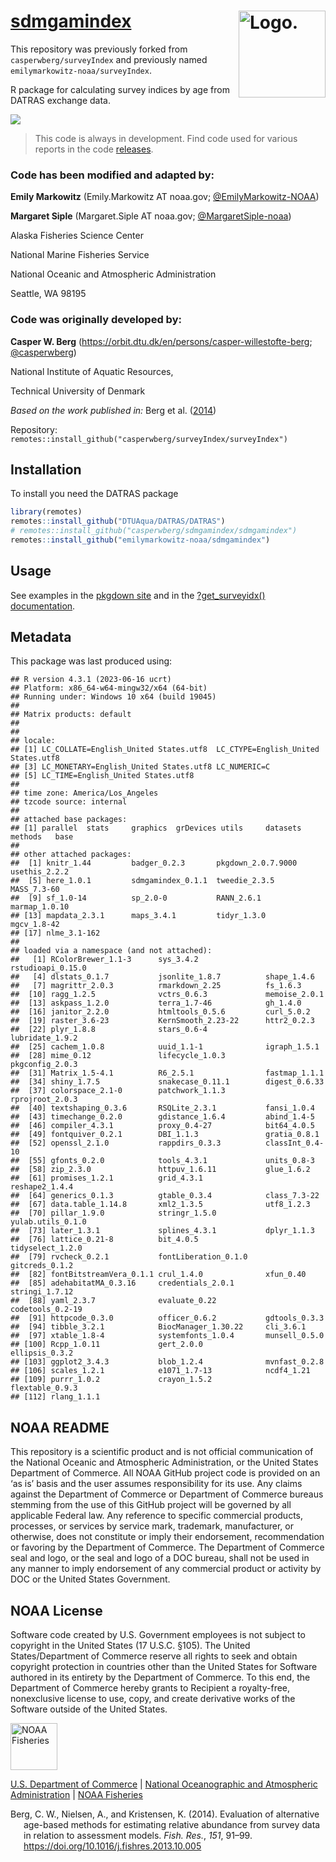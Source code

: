 <!-- README.md is generated from README.Rmd. Please edit that file -->

# [sdmgamindex](link_repo) <img src="https://avatars.githubusercontent.com/u/91760178?s=96&amp;v=4" alt="Logo." align="right" width="139" height="139"/>

This repository was previously forked from `casperwberg/surveyIndex` and
previously named `emilymarkowitz-noaa/surveyIndex`.

R package for calculating survey indices by age from DATRAS exchange
data.

[![](https://img.shields.io/github/last-commit/EmilyMarkowitz-NOAA/sdmgamindex.svg)](https://github.com/EmilyMarkowitz-NOAA/sdmgamindex/commits/main)

> This code is always in development. Find code used for various reports
> in the code
> [releases](https://github.com/EmilyMarkowitz-NOAA/sdmgamindex//releases).

### Code has been modified and adapted by:

**Emily Markowitz** (Emily.Markowitz AT noaa.gov;
[@EmilyMarkowitz-NOAA](https://github.com/EmilyMarkowitz-NOAA))

**Margaret Siple** (Margaret.Siple AT noaa.gov;
[@MargaretSiple-noaa](https://github.com/MargaretSiple-noaa))

Alaska Fisheries Science Center

National Marine Fisheries Service

National Oceanic and Atmospheric Administration

Seattle, WA 98195

### Code was originally developed by:

**Casper W. Berg**
(<https://orbit.dtu.dk/en/persons/casper-willestofte-berg>;
[@casperwberg](https://github.com/casperwberg))

National Institute of Aquatic Resources,

Technical University of Denmark

*Based on the work published in:* Berg et al. ([2014](#ref-Berg2014))

Repository:
`remotes::install_github("casperwberg/surveyIndex/surveyIndex")`

## Installation

To install you need the DATRAS package

``` r
library(remotes)
remotes::install_github("DTUAqua/DATRAS/DATRAS")
# remotes::install_github("casperwberg/sdmgamindex/sdmgamindex")
remotes::install_github("emilymarkowitz-noaa/sdmgamindex")
```

## Usage

See examples in the [pkgdown
site](https://EmilyMarkowitz-NOAA.github.io/sdmgamindex/) and in the
[?get_surveyidx()
documentation](https://emilymarkowitz-noaa.github.io/sdmgamindex/reference/get_surveyidx.html).

## Metadata

This package was last produced using:

    ## R version 4.3.1 (2023-06-16 ucrt)
    ## Platform: x86_64-w64-mingw32/x64 (64-bit)
    ## Running under: Windows 10 x64 (build 19045)
    ## 
    ## Matrix products: default
    ## 
    ## 
    ## locale:
    ## [1] LC_COLLATE=English_United States.utf8  LC_CTYPE=English_United States.utf8   
    ## [3] LC_MONETARY=English_United States.utf8 LC_NUMERIC=C                          
    ## [5] LC_TIME=English_United States.utf8    
    ## 
    ## time zone: America/Los_Angeles
    ## tzcode source: internal
    ## 
    ## attached base packages:
    ## [1] parallel  stats     graphics  grDevices utils     datasets  methods   base     
    ## 
    ## other attached packages:
    ##  [1] knitr_1.44         badger_0.2.3       pkgdown_2.0.7.9000 usethis_2.2.2     
    ##  [5] here_1.0.1         sdmgamindex_0.1.1  tweedie_2.3.5      MASS_7.3-60       
    ##  [9] sf_1.0-14          sp_2.0-0           RANN_2.6.1         marmap_1.0.10     
    ## [13] mapdata_2.3.1      maps_3.4.1         tidyr_1.3.0        mgcv_1.8-42       
    ## [17] nlme_3.1-162      
    ## 
    ## loaded via a namespace (and not attached):
    ##   [1] RColorBrewer_1.1-3      sys_3.4.2               rstudioapi_0.15.0      
    ##   [4] dlstats_0.1.7           jsonlite_1.8.7          shape_1.4.6            
    ##   [7] magrittr_2.0.3          rmarkdown_2.25          fs_1.6.3               
    ##  [10] ragg_1.2.5              vctrs_0.6.3             memoise_2.0.1          
    ##  [13] askpass_1.2.0           terra_1.7-46            gh_1.4.0               
    ##  [16] janitor_2.2.0           htmltools_0.5.6         curl_5.0.2             
    ##  [19] raster_3.6-23           KernSmooth_2.23-22      httr2_0.2.3            
    ##  [22] plyr_1.8.8              stars_0.6-4             lubridate_1.9.2        
    ##  [25] cachem_1.0.8            uuid_1.1-1              igraph_1.5.1           
    ##  [28] mime_0.12               lifecycle_1.0.3         pkgconfig_2.0.3        
    ##  [31] Matrix_1.5-4.1          R6_2.5.1                fastmap_1.1.1          
    ##  [34] shiny_1.7.5             snakecase_0.11.1        digest_0.6.33          
    ##  [37] colorspace_2.1-0        patchwork_1.1.3         rprojroot_2.0.3        
    ##  [40] textshaping_0.3.6       RSQLite_2.3.1           fansi_1.0.4            
    ##  [43] timechange_0.2.0        gdistance_1.6.4         abind_1.4-5            
    ##  [46] compiler_4.3.1          proxy_0.4-27            bit64_4.0.5            
    ##  [49] fontquiver_0.2.1        DBI_1.1.3               gratia_0.8.1           
    ##  [52] openssl_2.1.0           rappdirs_0.3.3          classInt_0.4-10        
    ##  [55] gfonts_0.2.0            tools_4.3.1             units_0.8-3            
    ##  [58] zip_2.3.0               httpuv_1.6.11           glue_1.6.2             
    ##  [61] promises_1.2.1          grid_4.3.1              reshape2_1.4.4         
    ##  [64] generics_0.1.3          gtable_0.3.4            class_7.3-22           
    ##  [67] data.table_1.14.8       xml2_1.3.5              utf8_1.2.3             
    ##  [70] pillar_1.9.0            stringr_1.5.0           yulab.utils_0.1.0      
    ##  [73] later_1.3.1             splines_4.3.1           dplyr_1.1.3            
    ##  [76] lattice_0.21-8          bit_4.0.5               tidyselect_1.2.0       
    ##  [79] rvcheck_0.2.1           fontLiberation_0.1.0    gitcreds_0.1.2         
    ##  [82] fontBitstreamVera_0.1.1 crul_1.4.0              xfun_0.40              
    ##  [85] adehabitatMA_0.3.16     credentials_2.0.1       stringi_1.7.12         
    ##  [88] yaml_2.3.7              evaluate_0.22           codetools_0.2-19       
    ##  [91] httpcode_0.3.0          officer_0.6.2           gdtools_0.3.3          
    ##  [94] tibble_3.2.1            BiocManager_1.30.22     cli_3.6.1              
    ##  [97] xtable_1.8-4            systemfonts_1.0.4       munsell_0.5.0          
    ## [100] Rcpp_1.0.11             gert_2.0.0              ellipsis_0.3.2         
    ## [103] ggplot2_3.4.3           blob_1.2.4              mvnfast_0.2.8          
    ## [106] scales_1.2.1            e1071_1.7-13            ncdf4_1.21             
    ## [109] purrr_1.0.2             crayon_1.5.2            flextable_0.9.3        
    ## [112] rlang_1.1.1

## NOAA README

This repository is a scientific product and is not official
communication of the National Oceanic and Atmospheric Administration, or
the United States Department of Commerce. All NOAA GitHub project code
is provided on an ‘as is’ basis and the user assumes responsibility for
its use. Any claims against the Department of Commerce or Department of
Commerce bureaus stemming from the use of this GitHub project will be
governed by all applicable Federal law. Any reference to specific
commercial products, processes, or services by service mark, trademark,
manufacturer, or otherwise, does not constitute or imply their
endorsement, recommendation or favoring by the Department of Commerce.
The Department of Commerce seal and logo, or the seal and logo of a DOC
bureau, shall not be used in any manner to imply endorsement of any
commercial product or activity by DOC or the United States Government.

## NOAA License

Software code created by U.S. Government employees is not subject to
copyright in the United States (17 U.S.C. §105). The United
States/Department of Commerce reserve all rights to seek and obtain
copyright protection in countries other than the United States for
Software authored in its entirety by the Department of Commerce. To this
end, the Department of Commerce hereby grants to Recipient a
royalty-free, nonexclusive license to use, copy, and create derivative
works of the Software outside of the United States.

<img src="https://raw.githubusercontent.com/nmfs-general-modeling-tools/nmfspalette/main/man/figures/noaa-fisheries-rgb-2line-horizontal-small.png" alt="NOAA Fisheries" height="75"/>

[U.S. Department of Commerce](https://www.commerce.gov/) \| [National
Oceanographic and Atmospheric Administration](https://www.noaa.gov) \|
[NOAA Fisheries](https://www.fisheries.noaa.gov/)

<div id="refs" class="references csl-bib-body hanging-indent"
line-spacing="2">

<div id="ref-Berg2014" class="csl-entry">

Berg, C. W., Nielsen, A., and Kristensen, K. (2014). Evaluation of
alternative age-based methods for estimating relative abundance from
survey data in relation to assessment models. *Fish. Res.*, *151*,
91–99. <https://doi.org/10.1016/j.fishres.2013.10.005>

</div>

</div>
